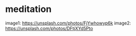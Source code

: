 # meditation

image1: https://unsplash.com/photos/FjYwhowyp6k
image2: https://unsplash.com/photos/DFtjXYd5Pto
